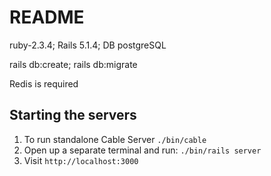 # README

  ruby-2.3.4; 
  Rails 5.1.4; 
  DB postgreSQL

  rails db:create; 
  rails db:migrate

Redis is required

## Starting the servers

1. To run standalone Cable Server `./bin/cable`
2. Open up a separate terminal and run: `./bin/rails server`
3. Visit `http://localhost:3000`
